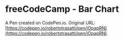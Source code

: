 # freeCodeCamp - Bar Chart

A Pen created on CodePen.io. Original URL: [https://codepen.io/robertotrasatti/pen/jOpapRN](https://codepen.io/robertotrasatti/pen/jOpapRN).

